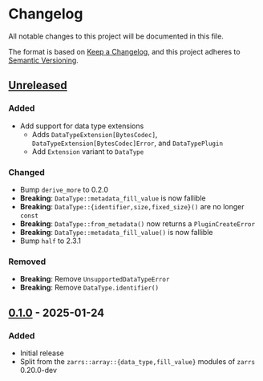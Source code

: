# Changelog

All notable changes to this project will be documented in this file.

The format is based on [Keep a Changelog](https://keepachangelog.com/en/1.0.0/),
and this project adheres to [Semantic Versioning](https://semver.org/spec/v2.0.0.html).

## [Unreleased]

### Added
- Add support for data type extensions
  - Adds `DataTypeExtension[BytesCodec]`, `DataTypeExtension[BytesCodec]Error`, and `DataTypePlugin`
  - Add `Extension` variant to `DataType`

### Changed
- Bump `derive_more` to 0.2.0
- **Breaking**: `DataType::metadata_fill_value` is now fallible
- **Breaking**: `DataType::{identifier,size,fixed_size}()` are no longer `const`
- **Breaking**: `DataType::from_metadata()` now returns a `PluginCreateError`
- **Breaking**: `DataType::metadata_fill_value()` is now fallible
- Bump `half` to 2.3.1

### Removed
- **Breaking**: Remove `UnsupportedDataTypeError`
- **Breaking**: Remove `DataType.identifier()`

## [0.1.0] - 2025-01-24

### Added
- Initial release
- Split from the `zarrs::array::{data_type,fill_value}` modules of `zarrs` 0.20.0-dev

[unreleased]: https://github.com/LDeakin/zarrs/compare/zarrs_data_type-v0.1.0...HEAD
[0.1.0]: https://github.com/LDeakin/zarrs/releases/tag/zarrs_data_type-v0.1.0
